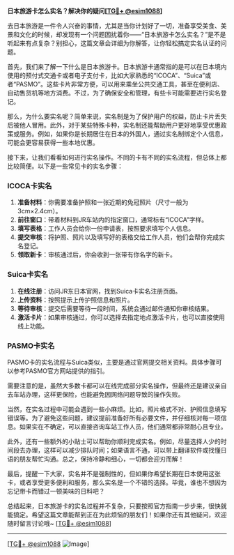**日本旅游卡怎么实名？解决你的疑问[[TG💪+ @esim1088](https://t.me/s/esim1088)]**

去日本旅游是一件令人兴奋的事情，尤其是当你计划好了一切，准备享受美食、美景和文化的时候，却发现有一个问题困扰着你——“日本旅游卡怎么实名？”是不是听起来有点复杂？别担心，这篇文章会详细为你解答，让你轻松搞定实名认证的问题。

首先，我们来了解一下什么是日本旅游卡。日本旅游卡通常指的是可以在日本境内使用的预付式交通卡或者电子支付卡，比如大家熟悉的“ICOCA”、“Suica”或者“PASMO”。这些卡片非常方便，可以用来乘坐公共交通工具，甚至在便利店、自动售货机等地方消费。不过，为了确保安全和管理，有些卡可能需要进行实名登记。

那么，为什么要实名呢？简单来说，实名制是为了保护用户的权益，防止卡片丢失后被他人冒用。此外，对于某些特殊卡种，实名制还能帮助用户更好地享受优惠政策或服务。例如，如果你是长期居住在日本的外国人，通过实名制绑定个人信息，可能会更容易获得一些本地优惠。

接下来，让我们看看如何进行实名操作。不同的卡有不同的实名流程，但总体上都比较简便。以下是一些常见卡的实名步骤：

### ICOCA卡实名

1. **准备材料**：你需要准备护照和一张近期的免冠照片（尺寸一般为3cm×2.4cm）。
2. **前往窗口**：带着材料到JR车站内的指定窗口，通常标有“ICOCA”字样。
3. **填写表格**：工作人员会给你一份申请表，按照要求填写个人信息。
4. **提交审核**：将护照、照片以及填写好的表格交给工作人员，他们会帮你完成实名登记。
5. **领取新卡**：审核通过后，你会收到一张带有你名字的新卡。

### Suica卡实名

1. **在线注册**：访问JR东日本官网，找到Suica卡实名注册页面。
2. **上传资料**：按照提示上传护照信息和照片。
3. **等待审核**：提交后需要等待一段时间，系统会通过邮件通知你审核结果。
4. **激活卡片**：如果审核通过，你可以选择去指定地点激活卡片，也可以直接使用线上功能。

### PASMO卡实名

PASMO卡的实名流程与Suica类似，主要是通过官网提交相关资料。具体步骤可以参考PASMO官方网站提供的指引。

需要注意的是，虽然大多数卡都可以在线完成部分实名操作，但最终还是建议亲自去车站办理，这样更保险，也能避免因网络问题导致的操作失败。

当然，在实名过程中可能会遇到一些小麻烦。比如，照片格式不对、护照信息填写错误等。为了避免这些问题，建议提前准备好所有必要文件，并仔细核对每一项信息。如果实在不确定，可以直接咨询车站工作人员，他们通常都非常耐心且专业。

此外，还有一些额外的小贴士可以帮助你顺利完成实名。例如，尽量选择人少的时间段去办理，这样可以减少排队时间；如果语言不通，可以带上翻译软件或找懂日语的朋友帮忙沟通。总之，保持冷静和细心，一切都会迎刃而解！

最后，提醒一下大家，实名并不是强制性的，但如果你希望长期在日本使用这张卡，或者享受更多便利和服务，那么实名是一个不错的选择。毕竟，谁也不想因为忘记带卡而错过一顿美味的日料吧？

总结起来，日本旅游卡的实名过程并不复杂，只要按照官方指南一步步来，很快就能搞定。希望这篇文章能帮到正在为此烦恼的朋友们！如果你还有其他疑问，欢迎随时留言讨论哦~ [[TG💪+ @esim1088](https://t.me/s/esim1088)]

---

[[TG💪+ @esim1088](https://t.me/s/esim1088) ![Image](https://i.postimg.cc/4NQfJmqS/Snipaste-2025-05-13-00-14-12.png)]